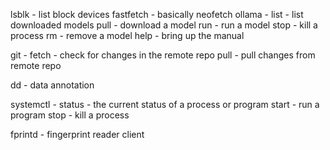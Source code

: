 lsblk - list block devices
fastfetch - basically neofetch
ollama -
	list - list downloaded models
	pull - download a model
	run - run a model
	stop - kill a process
	rm - remove a model
	help - bring up the manual

git - 
	fetch - check for changes in the remote repo
	pull - pull changes from remote repo

dd - data annotation

systemctl - 
	status - the current status of a process or program
	start - run a program
	stop - kill a process

fprintd - fingerprint reader client